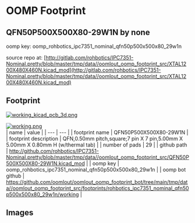 # OOMP Footprint  
## QFN50P500X500X80-29W1N  by none  
  
oomp key: oomp_rohbotics_ipc7351_nominal_qfn50p500x500x80_29w1n  
  
source repo at: [http://gitlab.com/rohbotics/IPC7351-Nominal.pretty/blob/master/tmp/data//oomlout_oomp_footprint_src/XTAL1200X480X460N.kicad_mod](http://gitlab.com/rohbotics/IPC7351-Nominal.pretty/blob/master/tmp/data//oomlout_oomp_footprint_src/XTAL1200X480X460N.kicad_mod)  
## Footprint  
  
[![working_kicad_pcb_3d.png](working_kicad_pcb_3d_600.png)](working_kicad_pcb_3d.png)  
  
[![working.png](working_600.png)](working.png)  
| name | value | 
| --- | --- | 
| footprint name | QFN50P500X500X80-29W1N | 
| footprint description | QFN,0.50mm pitch,square;7 pin X 7 pin,5.00mm X 5.00mm X 0.80mm H (w/thermal tab) | 
| number of pads | 29 | 
| github path | http://github.com/rohbotics/IPC7351-Nominal.pretty/blob/master/tmp/data//oomlout_oomp_footprint_src/QFN50P500X500X80-29W1N.kicad_mod | 
| oomp key | oomp_rohbotics_ipc7351_nominal_qfn50p500x500x80_29w1n | 
| oomp bot github | https://github.com/oomlout/oomlout_oomp_footprint_bot/tree/main/tmp/data//oomlout_oomp_footprint_src/footprints/rohbotics_ipc7351_nominal_qfn50p500x500x80_29w1n/working | 
## Images  
